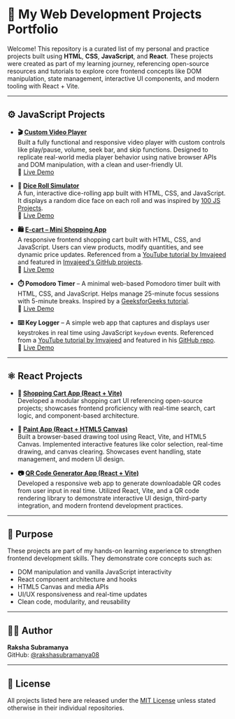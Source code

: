 # 🚀 My Web Development Projects Portfolio

Welcome! This repository is a curated list of my personal and practice projects built using **HTML**, **CSS**, **JavaScript**, and **React**. These projects were created as part of my learning journey, referencing open-source resources and tutorials to explore core frontend concepts like DOM manipulation, state management, interactive UI components, and modern tooling with React + Vite.

---

## ⚙️ JavaScript Projects

- **🎬 [Custom Video Player](https://github.com/rakshasubramanya08/video_play)**  
  Built a fully functional and responsive video player with custom controls like play/pause, volume, seek bar, and skip functions. Designed to replicate real-world media player behavior using native browser APIs and DOM manipulation, with a clean and user-friendly UI.  
  🔗 [Live Demo](https://rakshasubramanya08.github.io/video_play/)

- **🎲 [Dice Roll Simulator](https://github.com/rakshasubramanya08/Dice_Roll)**  
  A fun, interactive dice-rolling app built with HTML, CSS, and JavaScript. It displays a random dice face on each roll and was inspired by [100 JS Projects](https://www.100jsprojects.com/project/dice-roll-simulator).  
  🔗 [Live Demo](https://rakshasubramanya08.github.io/Dice_Roll/)

- **🛍️ [E-cart – Mini Shopping App](https://github.com/rakshasubramanya08/E-cart-)**  
  A responsive frontend shopping cart built with HTML, CSS, and JavaScript. Users can view products, modify quantities, and see dynamic price updates. Referenced from a [YouTube tutorial by Imvajeed](https://www.youtube.com/watch?v=FIfYTaQS_NA) and featured in [Imvajeed's GitHub projects](https://github.com/Imvajeed/js-projects).  
  🔗 [Live Demo](https://rakshasubramanya08.github.io/E-cart-/)

- **⏱️ Pomodoro Timer** – A minimal web-based Pomodoro timer built with HTML, CSS, and JavaScript. Helps manage 25-minute focus sessions with 5-minute breaks. Inspired by a [GeeksforGeeks tutorial](https://www.geeksforgeeks.org/javascript/create-a-pomodoro-timer-using-html-css-and-javascript/).  
  🔗 [Live Demo](https://rakshasubramanya08.github.io/pomodoro_Timer/)

- **⌨️ Key Logger** – A simple web app that captures and displays user keystrokes in real time using JavaScript `keydown` events. Referenced from a [YouTube tutorial by Imvajeed](https://www.youtube.com/watch?v=3u1_5tKq4UA) and featured in his [GitHub repo](https://github.com/Imvajeed/js-projects/tree/main/key-logger).  
  🔗 [Live Demo](https://rakshasubramanya08.github.io/Key_logger/)



---

## ⚛️ React Projects

- **🛒 [Shopping Cart App (React + Vite)](https://github.com/rakshasubramanya08/Shopping-cart-app)**  
  Developed a modular shopping cart UI referencing open-source projects; showcases frontend proficiency with real-time search, cart logic, and component-based architecture.

- **🎨 [Paint App (React + HTML5 Canvas)](https://github.com/rakshasubramanya08/Paint_App)**  
  Built a browser-based drawing tool using React, Vite, and HTML5 Canvas. Implemented interactive features like color selection, real-time drawing, and canvas clearing. Showcases event handling, state management, and modern UI design.

- **📷 [QR Code Generator App (React + Vite)](https://github.com/rakshasubramanya08/qrcode_gen)**  
  Developed a responsive web app to generate downloadable QR codes from user input in real time. Utilized React, Vite, and a QR code rendering library to demonstrate interactive UI design, third-party integration, and modern frontend development practices.

---

## 📌 Purpose

These projects are part of my hands-on learning experience to strengthen frontend development skills. They demonstrate core concepts such as:

- DOM manipulation and vanilla JavaScript interactivity  
- React component architecture and hooks  
- HTML5 Canvas and media APIs  
- UI/UX responsiveness and real-time updates  
- Clean code, modularity, and reusability

---

## 🧑‍💻 Author

**Raksha Subramanya**  
GitHub: [@rakshasubramanya08](https://github.com/rakshasubramanya08)

---

## 📄 License

All projects listed here are released under the [MIT License](LICENSE) unless stated otherwise in their individual repositories.
